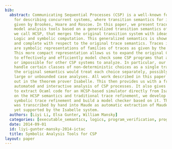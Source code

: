 ```yaml
---
bib:
  abstract: Communicating Sequential Processes (CSP) is a well-known formal language
    for describing concurrent systems, where transition semantics for it has been
    given by Brookes, Hoare and Roscoe. In this paper, we present trace refinement
    model analysis tools based on a generalized transition semantics of CSP, which
    we call HCSP, that merges the original transition system with ideas from Floyd-Hoare
    Logic and symbolic computation. This generalized semantics is shown to be sound
    and complete with respect to the original trace semantics. Traces in our system
    are symbolic representations of families of traces as given by the original semantics.
    This more compact representation allows us to expand the original CSP systems
    to effectively and efficiently model check some CSP programs that are difficult
    or impossible for other CSP systems to analyze. In particular, our system can
    handle certain classes of non-deterministic choices as a single transition, while
    the original semantics would treat each choice separately, possibly leading to
    large or unbounded case analyses. All work described in this paper has been carried
    out in the theorem prover Isabelle. This then provides us with a framework for
    automated and interactive analysis of CSP processes. It also gives us the ability
    to extract Ocaml code for an HCSP-based simulator directly from Isabelle. Based
    on the HCSP semantics and traditional trace refinement, we develop an idea of
    symbolic trace refinement and build a model checker based on it. The model checker
    was transcribed by hand into Maude as automatic extraction of Maude code is not
    yet supported by the Isabelle system.
  authors: [Liyi Li, Elsa Gunter, William Mansky]
  categories: [executable_semantics, logics, program_verification, programming_languages]
  date: 2014-09-01
  id: liyi-gunter-mansky-2014-ictac
  title: Symbolic Analysis Tools for CSP
layout: paper
---
```

